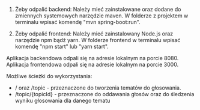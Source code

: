 1. Żeby odpalić backend:
Należy mieć zainstalowane oraz dodane do zmiennych systemowych narzędzie maven.
W folderze z projektem w terminalu wpisać komendę "mvn spring-boot:run".

2. Żeby odpalić frontend:
Należy mieć zainstalowany Node.js oraz narzędzie npm bądź yarn.
W folderze frontend w terminalu wpisać komendę "npm start" lub "yarn start".

Aplikacja backendowa odpali się na adresie lokalnym na porcie 8080.
Aplikacja frontendowa odpali się na adresie lokalnym na porcie 3000.

Możliwe ścieżki do wykorzystania:
- / oraz /topic - przeznaczone do tworzenia tematów do głosowania.
- /topic/{topicId} - przeznaczone do oddawania głosów oraz do śledzenia wyniku głosowania dla danego tematu